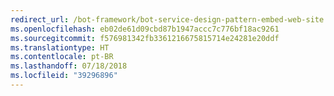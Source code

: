 ```yaml
---
redirect_url: /bot-framework/bot-service-design-pattern-embed-web-site
ms.openlocfilehash: eb02de61d09cbd87b1947accc7c776bf18ac9261
ms.sourcegitcommit: f576981342fb3361216675815714e24281e20ddf
ms.translationtype: HT
ms.contentlocale: pt-BR
ms.lasthandoff: 07/18/2018
ms.locfileid: "39296896"
---
```

